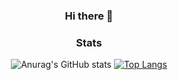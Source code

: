 <div align=center>
  
### Hi there 👋

### Stats

![Anurag's GitHub stats](https://github-readme-stats.vercel.app/api?username=1evup&show_icons=true&theme=blue_navy) [![Top Langs](https://github-readme-stats.vercel.app/api/top-langs/?username=1evup&layout=compact)](https://github.com/anuraghazra/github-readme-stats)
</div>
<!--
**1evup/1evup** is a ✨ _special_ ✨ repository because its `README.md` (this file) appears on your GitHub profile.

Here are some ideas to get you started:

- 🔭 I’m currently working on ...
- 🌱 I’m currently learning ...
- 👯 I’m looking to collaborate on ...
- 🤔 I’m looking for help with ...
- 💬 Ask me about ...
- 📫 How to reach me: ...
- 😄 Pronouns: ...
- ⚡ Fun fact: ...
-->
